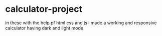 # calculator-project
in these with the help pf html css and js i made a working and responsive calculator having dark and light mode
